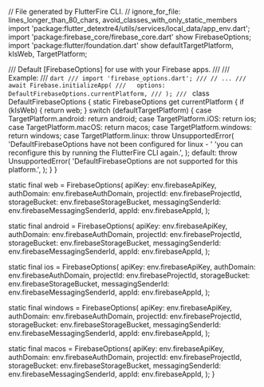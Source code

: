 // File generated by FlutterFire CLI.
// ignore_for_file: lines_longer_than_80_chars, avoid_classes_with_only_static_members
import 'package:flutter_detextre4/utils/services/local_data/app_env.dart';
import 'package:firebase_core/firebase_core.dart' show FirebaseOptions;
import 'package:flutter/foundation.dart'
    show defaultTargetPlatform, kIsWeb, TargetPlatform;

/// Default [FirebaseOptions] for use with your Firebase apps.
///
/// Example:
/// ```dart
/// import 'firebase_options.dart';
/// // ...
/// await Firebase.initializeApp(
///   options: DefaultFirebaseOptions.currentPlatform,
/// );
/// ```
class DefaultFirebaseOptions {
  static FirebaseOptions get currentPlatform {
    if (kIsWeb) {
      return web;
    }
    switch (defaultTargetPlatform) {
      case TargetPlatform.android:
        return android;
      case TargetPlatform.iOS:
        return ios;
      case TargetPlatform.macOS:
        return macos;
      case TargetPlatform.windows:
        return windows;
      case TargetPlatform.linux:
        throw UnsupportedError(
          'DefaultFirebaseOptions have not been configured for linux - '
          'you can reconfigure this by running the FlutterFire CLI again.',
        );
      default:
        throw UnsupportedError(
          'DefaultFirebaseOptions are not supported for this platform.',
        );
    }
  }

  static final web = FirebaseOptions(
    apiKey: env.firebaseApiKey,
    authDomain: env.firebaseAuthDomain,
    projectId: env.firebaseProjectId,
    storageBucket: env.firebaseStorageBucket,
    messagingSenderId: env.firebaseMessagingSenderId,
    appId: env.firebaseAppId,
  );

  static final android = FirebaseOptions(
    apiKey: env.firebaseApiKey,
    authDomain: env.firebaseAuthDomain,
    projectId: env.firebaseProjectId,
    storageBucket: env.firebaseStorageBucket,
    messagingSenderId: env.firebaseMessagingSenderId,
    appId: env.firebaseAppId,
  );

  static final ios = FirebaseOptions(
    apiKey: env.firebaseApiKey,
    authDomain: env.firebaseAuthDomain,
    projectId: env.firebaseProjectId,
    storageBucket: env.firebaseStorageBucket,
    messagingSenderId: env.firebaseMessagingSenderId,
    appId: env.firebaseAppId,
  );

  static final windows = FirebaseOptions(
    apiKey: env.firebaseApiKey,
    authDomain: env.firebaseAuthDomain,
    projectId: env.firebaseProjectId,
    storageBucket: env.firebaseStorageBucket,
    messagingSenderId: env.firebaseMessagingSenderId,
    appId: env.firebaseAppId,
  );

  static final macos = FirebaseOptions(
    apiKey: env.firebaseApiKey,
    authDomain: env.firebaseAuthDomain,
    projectId: env.firebaseProjectId,
    storageBucket: env.firebaseStorageBucket,
    messagingSenderId: env.firebaseMessagingSenderId,
    appId: env.firebaseAppId,
  );
}
